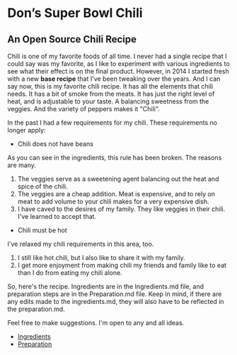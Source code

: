 # Don’s Super Bowl Chili #

## An Open Source Chili Recipe ##

Chili is one of my favorite foods of all time. I never had a single recipe that I could say was my favorite, as I like to experiment with various ingredients to see what their effect is on the final product. However, in 2014 I started fresh with a new **base recipe** that I've been tweaking over the years. And I can say now, this is my favorite chili recipe. It has all the elements that chili needs. It has a bit of smoke from the meats. It has just the right level of heat, and is adjustable to your taste. A balancing sweetness from the veggies. And the variety of peppers makes it "Chili".

In the past I had a few requirements for my chili.
These requirements no longer apply:

- Chili does not have beans

As you can see in the ingredients, this rule has been broken. The reasons are many.

1. The veggies serve as a sweetening agent balancing out the heat and spice of the chili.
2. The veggies are a cheap addition. Meat is expensive, and to rely on meat to add volume to your chili makes for a very expensive dish.
3. I have caved to the desires of my family. They like veggies in their chili. I've learned to accept that.

- Chili must be hot

I've relaxed my chili requirements in this area, too.

1. I still like hot chili, but I also like to share it with my family.
2. I get more enjoyment from making chili my friends and family like to eat than I do from eating my chili alone.

So, here's the recipe. Ingredients are in the Ingredients.md file, and preparation steps are in the Preparation.md file. Keep in mind, if there are any edits made to the ingredients.md, they will also have to be reflected in the preparation.md.

Feel free to make suggestions. I'm open to any and all ideas.

* [Ingredients](Ingredients.md)
* [Preparation](Preparation.md)
